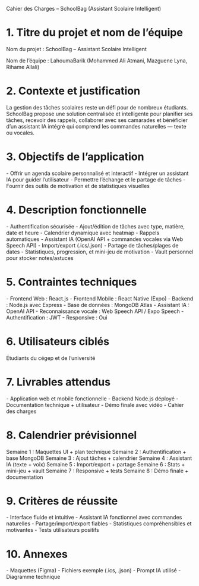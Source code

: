 ﻿Cahier des Charges – SchoolBag (Assistant Scolaire Intelligent)
# **1. Titre du projet et nom de l’équipe**
Nom du projet : SchoolBag – Assistant Scolaire Intelligent

Nom de l’équipe : LahoumaBarik (Mohammed Ali Atmani, Mazguene Lyna, Rihame Allali)
# **2. Contexte et justification**
La gestion des tâches scolaires reste un défi pour de nombreux étudiants. SchoolBag propose une solution centralisée et intelligente pour planifier ses tâches, recevoir des rappels, collaborer avec ses camarades et bénéficier d’un assistant IA intégré qui comprend les commandes naturelles — texte ou vocales.
# **3. Objectifs de l’application**
\- Offrir un agenda scolaire personnalisé et interactif
\- Intégrer un assistant IA pour guider l’utilisateur
\- Permettre l’échange et le partage de tâches
\- Fournir des outils de motivation et de statistiques visuelles
# **4. Description fonctionnelle**
\- Authentification sécurisée
\- Ajout/édition de tâches avec type, matière, date et heure
\- Calendrier dynamique avec heatmap
\- Rappels automatiques
\- Assistant IA (OpenAI API + commandes vocales via Web Speech API)
\- Import/export (.ics/.json)
\- Partage de tâches/plages de dates
\- Statistiques, progression, et mini-jeu de motivation
\- Vault personnel pour stocker notes/astuces
# **5. Contraintes techniques**
\- Frontend Web : React.js
\- Frontend Mobile : React Native (Expo)
\- Backend : Node.js avec Express
\- Base de données : MongoDB Atlas
\- Assistant IA : OpenAI API
\- Reconnaissance vocale : Web Speech API / Expo Speech
\- Authentification : JWT
\- Responsive : Oui
# **6. Utilisateurs ciblés**
Étudiants du cégep et de l’université
# **7. Livrables attendus**
\- Application web et mobile fonctionnelle
\- Backend Node.js déployé
\- Documentation technique + utilisateur
\- Démo finale avec vidéo
\- Cahier des charges
# **8. Calendrier prévisionnel**
Semaine 1 : Maquettes UI + plan technique
Semaine 2 : Authentification + base MongoDB
Semaine 3 : Ajout tâches + calendrier
Semaine 4 : Assistant IA (texte + voix)
Semaine 5 : Import/export + partage
Semaine 6 : Stats + mini-jeu + vault
Semaine 7 : Responsive + tests
Semaine 8 : Démo finale + documentation
# **9. Critères de réussite**
\- Interface fluide et intuitive
\- Assistant IA fonctionnel avec commandes naturelles
\- Partage/import/export fiables
\- Statistiques compréhensibles et motivantes
\- Tests utilisateurs positifs
# **10. Annexes**
\- Maquettes (Figma)
\- Fichiers exemple (.ics, .json)
\- Prompt IA utilisé
\- Diagramme technique
